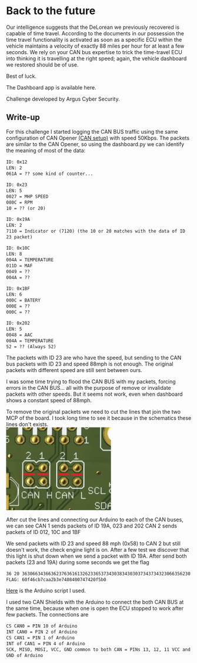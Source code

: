 # Back to the future
Our intelligence suggests that the DeLorean we previously recovered is capable of time travel.
According to the documents in our possession the time travel functionality is activated as soon as a specific ECU within the vehicle maintains a velocity of exactly 88 miles per hour for at least a few seconds. We rely on your CAN bus expertise to trick the time-travel ECU into thinking it is travelling at the right speed; again, the vehicle dashboard we restored should be of use.

Best of luck.

The Dashboard app is available here.

Challenge developed by Argus Cyber Security.

## Write-up
For this challenge I started logging the CAN BUS traffic using the same configuration of CAN Opener [(CAN setup)](../CANOpener/CAN_Configuration.md) with speed 50Kbps. The packets are similar to the CAN Opener, so using the dashboard.py we can identify the meaning of most of the data:
```
ID: 0x12
LEN: 2
061A = ?? some kind of counter...
```
```
ID: 0x23
LEN: 5
0027 = MHP SPEED
080C = RPM
10 = ?? (or 20)
```
```
ID: 0x19A
LEN: 2
7110 = Indicator or (7120) (the 10 or 20 matches with the data of ID 23 packet)
```
```
ID: 0x10C
LEN: 8
004A = TEMPERATURE
011D = MAF
0049 = ??
004A = ??
```
```
ID: 0x1BF
LEN: 6
000C = BATERY
000E = ??
000C = ??
```
```
ID: 0x202
LEN: 5
0048 = AAC
004A = TEMPERATURE
52 = ?? (Always 52)
```

The packets with ID 23 are who have the speed, but sending to the CAN bus packets with ID 23 and speed 88mph is not enough. The original packets with different speed are still sent between ours.

I was some time trying to flood the CAN BUS with my packets, forcing errors in the CAN BUS... all with the purpose of remove or invalidate packets with other speeds. But it seems not work, even when dashboard shows a constant speed of 88mph.

To remove the original packets we need to cut the lines that join the two MCP of the board. I took long time to see it because in the schematics these lines don't exists.  
![riscurino.jpg](riscurino.jpg)

After cut the lines and connecting our Arduino to each of the CAN buses, we can see
CAN 1 sends packets of ID 19A, 023 and 202
CAN 2 sends packets of ID 012, 10C and 1BF

We send packets with ID 23 and speed 88 mph (0x58) to CAN 2 but still doesn't work, the check engine light is on. After a few test we discover that this light is shut down when we send a packet with ID 19A. After send both packets (23 and 19A) during some seconds we get the flag
```
36 20 3630663436636237636161326233653734303834303037343734323066356230
FLAG: 60f46cb7caa2b3e7408400747420f5b0
```

[Here](BackToTheFuture.ino) is the Arduino script I used.

I used two CAN Shields with the Arduino to connect the both CAN BUS at the same time, because when one is open the ECU stopped to work after few packets.  The connections are
```
CS CAN0 = PIN 10 of Arduino
INT CAN0 = PIN 2 of Arduino
CS CAN1 = PIN 1 of Arduino
INT of CAN1 = PIN 4 of Arduino
SCK, MISO, MOSI, VCC, GND common to both CAN = PINs 13, 12, 11 VCC and GND of Arduino
```


